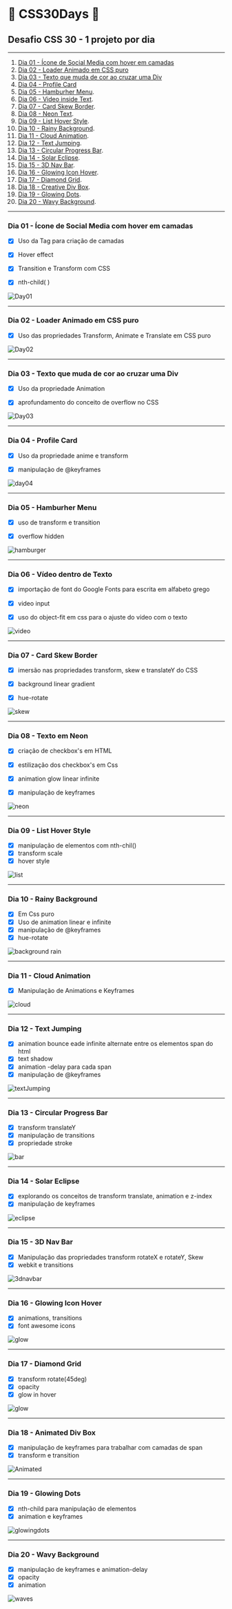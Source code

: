 # 🚀 CSS30Days 🚀
## Desafio CSS 30 - 1 projeto por dia

---

1. [Dia 01 - Ícone de Social Media com hover em camadas](https://github.com/diegobaena89/CSS30Days/tree/main/01day_CSS%203D%20Layered%20Social%20Media%20Icon%20Hover%20Effects "Dia 01 - Ícone de Social Media com hover em camadas")
2. [Dia 02 - Loader Animado em CSS puro](https://github.com/diegobaena89/CSS30Days/tree/main/02Day_Animate%20Loader "Dia 02 - Loader Animado em CSS puro")
3. [Dia 03 - Texto que muda de cor ao cruzar uma Div](https://github.com/diegobaena89/CSS30Days/tree/main/03Day_Text%20Change%20Color%20DIV "Dia 03 - Texto que muda de cor ao cruzar uma Div")
4. [Dia 04 - Profile Card](https://github.com/diegobaena89/CSS30Days/tree/main/04Day_Profile%20Card "Dia 04 - Profile Card")
5. [Dia 05 - Hamburher Menu](https://github.com/diegobaena89/CSS30Days/tree/main/05Day_hamburguer%20menu "Dia 05 - Hamburher Menu").
6. [Dia 06 - Video inside Text](https://raw.githubusercontent.com/diegobaena89/CSS30Days/main/06Day%20-%20Video%20inside%20Text/athens3.gif "Dia 06 - Video Inside Text").
7. [Dia 07 - Card Skew Border](https://raw.githubusercontent.com/diegobaena89/CSS30Days/main/07Day%20-%20Card%20Skewed%20Border/skew.gif "Dia 07 - Card Skew Border").
8. [Dia 08 - Neon Text](https://github.com/diegobaena89/CSS30Days/blob/main/08Day%20-%20Texto%20Neon/readme.md "Dia 08 - Neon Text").
9. [Dia 09 - List Hover Style](https://github.com/diegobaena89/CSS30Days/blob/main/09Day%20-%20Hover%20List%20Style/readme.md "Dia 09 - List Hover Style").
10. [Dia 10 - Rainy Background](https://github.com/diegobaena89/CSS30Days/tree/main/10Day%20-%20Rainy%20Background "Dia 10 - Rainy Background").
11. [Dia 11 - Cloud Animation](https://github.com/diegobaena89/CSS30Days/tree/main/11Day%20-%20Coud%20Animation "Dia 11 - Cloud Animation").
12. [Dia 12 - Text Jumping](https://github.com/diegobaena89/CSS30Days/blob/main/Day12%20-%20Text%20Jumping/readme.md "Dia 12 - Text Jumping").
13. [Dia 13 - Circular Progress Bar](https://github.com/diegobaena89/CSS30Days/tree/main/13Day%20-%20Pure%20CSS%20Circular%20Progress%20Bar "Dia 13 - Circular Progress Bar").
14. [Dia 14 - Solar Eclipse](https://github.com/diegobaena89/CSS30Days/tree/main/14Day%20-%20Solar%20Eclipse "Dia 14 - Solar Eclipse").
15. [Dia 15 - 3D Nav Bar](https://github.com/diegobaena89/CSS30Days/tree/main/15Day%20-%20Nav%20Bar "Dia 15 - 3D Nav Bar").
16. [Dia 16 - Glowing Icon Hover](https://github.com/diegobaena89/CSS30Days/blob/main/16Day%20-%20Glowing%20Icon%20hover/readme.md "Dia 16 - Glowing Icon Hover").
17. [Dia 17 - Diamond Grid](https://github.com/diegobaena89/CSS30Days/blob/main/17Day%20-%20Diamond%20Grid/readme.md "Dia 17 - Diamond Grid").
18. [Dia 18 - Creative Div Box](https://raw.githubusercontent.com/diegobaena89/CSS30Days/main/18Day%20-%20Creative%20Div%20Box/divbox.gif "Dia 18 - Creative Div Box").
19. [Dia 19 - Glowing Dots](https://github.com/diegobaena89/CSS30Days/tree/main/19Day%20-%20Glowing%20Dots "Dia 19 - Glowing Dots").
20. [Dia 20 - Wavy Background](https://github.com/diegobaena89/CSS30Days/tree/main/20Day%20-%20Wavy%20Background "Dia 20 - Wavy Background").




---

### Dia 01 - Ícone de Social Media com hover em camadas

- [x] Uso da Tag <span> para criação de camadas
- [x] Hover effect
- [x] Transition e Transform com CSS
- [x] nth-child( )
  
 
 ![Day01](https://raw.githubusercontent.com/diegobaena89/CSS30Days/main/01day_CSS%203D%20Layered%20Social%20Media%20Icon%20Hover%20Effects/day01.gif)

---

### Dia 02 - Loader Animado em CSS puro

- [x] Uso das propriedades Transform, Animate e Translate em CSS puro
      
 
 ![Day02](https://raw.githubusercontent.com/diegobaena89/CSS30Days/main/02Day_Animate%20Loader/day02.gif)

---

### Dia 03 - Texto que muda de cor ao cruzar uma Div

- [x] Uso da propriedade Animation
- [x] aprofundamento do conceito de overflow no CSS
    
    
![Day03](https://raw.githubusercontent.com/diegobaena89/CSS30Days/main/03Day_Text%20Change%20Color%20DIV/day03.gif)

---

### Dia 04 - Profile Card

- [x] Uso da propriedade anime e transform
- [x] manipulação de @keyframes
      
      
![day04](https://raw.githubusercontent.com/diegobaena89/CSS30Days/main/04Day_Profile%20Card/card.gif)

---

### Dia 05 - Hamburher Menu

- [x] uso de transform e transition
- [x] overflow hidden  
   
   
![hamburger](https://raw.githubusercontent.com/diegobaena89/CSS30Days/main/05Day_hamburguer%20menu/menu.gif)

---

### Dia 06 - Vídeo dentro de Texto

- [x] importação de font do Google Fonts para escrita em alfabeto grego
- [x] video input
- [x] uso do object-fit em css para o ajuste do vídeo com o texto
      
      
![video](https://raw.githubusercontent.com/diegobaena89/CSS30Days/main/06Day%20-%20Video%20inside%20Text/athens3.gif)

---

### Dia 07 - Card Skew Border

- [x] imersão nas propriedades transform, skew e translateY do CSS
- [x] background linear gradient
- [x] hue-rotate


![skew](https://raw.githubusercontent.com/diegobaena89/CSS30Days/main/07Day%20-%20Card%20Skewed%20Border/skew.gif)

---

### Dia 08 - Texto em Neon

- [x] criação de checkbox's em HTML
- [x] estilização dos checkbox's em Css 
- [x] animation glow linear infinite
- [x] manipulação de keyframes
    
    
![neon](https://raw.githubusercontent.com/diegobaena89/CSS30Days/main/08Day%20-%20Texto%20Neon/glowing.gif)

---

### Dia 09 - List Hover Style

- [x] manipulação de elementos com nth-chil()
- [x] transform scale
- [x] hover style

![list](https://raw.githubusercontent.com/diegobaena89/CSS30Days/main/09Day%20-%20Hover%20List%20Style/hover.gif)

---

### Dia 10 - Rainy Background

- [x] Em Css puro
- [x] Uso de animation linear e infinite
- [x] manipulação de @keyframes
- [x] hue-rotate

![background rain](https://raw.githubusercontent.com/diegobaena89/CSS30Days/main/10Day%20-%20Rainy%20Background/rainy.gif)

---

### Dia 11 - Cloud Animation

- [x] Manipulação de Animations e Keyframes

![cloud](https://raw.githubusercontent.com/diegobaena89/CSS30Days/main/11Day%20-%20Coud%20Animation/cloud.gif)

---

### Dia 12 - Text Jumping

- [x] animation bounce eade infinite alternate entre os elementos span do html
- [x] text shadow
- [x] animation -delay para cada span
- [x] manipulação de @keyframes

![textJumping](https://raw.githubusercontent.com/diegobaena89/CSS30Days/main/Day12%20-%20Text%20Jumping/text.gif)

---

### Dia 13 - Circular Progress Bar

- [x] transform translateY
- [x] manipulação de transitions
- [x] propriedade stroke

![bar](https://raw.githubusercontent.com/diegobaena89/CSS30Days/main/13Day%20-%20Pure%20CSS%20Circular%20Progress%20Bar/bar.gif)

---

### Dia 14 - Solar Eclipse

- [x] explorando os conceitos de transform translate, animation e z-index
- [x] manipulação de keyframes

![eclipse](https://raw.githubusercontent.com/diegobaena89/CSS30Days/main/14Day%20-%20Solar%20Eclipse/eclipse.gif)

---

### Dia 15 - 3D Nav Bar

- [x] Manipulação das propriedades transform rotateX e rotateY, Skew
- [x] webkit e transitions

![3dnavbar](https://raw.githubusercontent.com/diegobaena89/CSS30Days/main/15Day%20-%20Nav%20Bar/navbar.gif)

---

### Dia 16 - Glowing Icon Hover

- [x] animations, transitions
- [x] font awesome icons

![glow](https://raw.githubusercontent.com/diegobaena89/CSS30Days/main/16Day%20-%20Glowing%20Icon%20hover/glw.gif)

---

### Dia 17 - Diamond Grid

- [x] transform rotate(45deg)
- [x] opacity
- [x] glow in hover

![glow](https://raw.githubusercontent.com/diegobaena89/CSS30Days/main/17Day%20-%20Diamond%20Grid/diamond.gif)

---

### Dia 18 - Animated Div Box

- [x] manipulação de keyframes para trabalhar com camadas de span
- [x] transform e transition

![Animated](https://raw.githubusercontent.com/diegobaena89/CSS30Days/main/18Day%20-%20Creative%20Div%20Box/divbox.gif)

---

### Dia 19 - Glowing Dots

- [x] nth-child para manipulação de elementos
- [x] animation e keyframes

![glowingdots](https://raw.githubusercontent.com/diegobaena89/CSS30Days/main/19Day%20-%20Glowing%20Dots/glowingdtos.gif)

---

### Dia 20 - Wavy Background

- [x] manipulação de keyframes e animation-delay
- [x] opacity
- [x] animation

![waves](https://raw.githubusercontent.com/diegobaena89/CSS30Days/main/20Day%20-%20Wavy%20Background/waves.gif)
